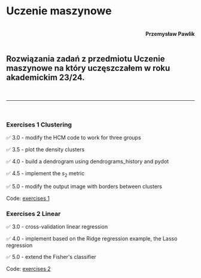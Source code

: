 # **Uczenie maszynowe**
<br>
<div style="text-align: right"><b>Przemysław Pawlik</b></div>
<br>

## Rozwiązania zadań z przedmiotu Uczenie maszynowe na który uczęszczałem w roku akademickim 23/24.
<br>

----------
<br>

### Exercises 1 Clustering

✅ 3.0 - modify the HCM code to work for three groups

✅ 3.5 - plot the density clusters

✅ 4.0 - build a dendrogram using dendrograms_history and pydot

✅ 4.5 - implement the $s_2$ metric

✅ 5.0 - modify the output image with borders between clusters

Code: [exercises 1](047Clustering_Exercises.ipynb)

### Exercises 2 Linear

✅ 3.0 - cross-validation linear regression

✅ 4.0 - implement based on the Ridge regression example, the Lasso regression

✅ 5.0 - extend the Fisher's classifier

Code: [exercises 2](025_Exercises.ipynb)